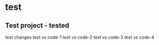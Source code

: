 # test

## Test project - tested
test changes
test vs code-1
test vs code-2
test vs code-3
test vs code-4
